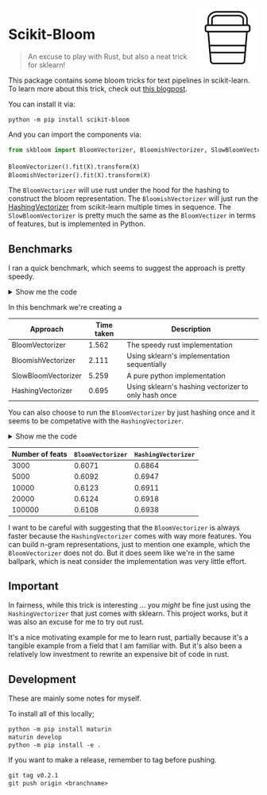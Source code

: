 <img src="icon.svg" width="125" height="125" align="right" />

# Scikit-Bloom 

> An excuse to play with Rust, but also a neat trick for sklearn!

This package contains some bloom tricks for text pipelines in scikit-learn. To learn more about this trick, check out [this blogpost](https://explosion.ai/blog/bloom-embeddings).

You can install it via:

```
python -m pip install scikit-bloom
```

And you can import the components via: 

```python
from skbloom import BloomVectorizer, BloomishVectorizer, SlowBloomVectorizer

BloomVectorizer().fit(X).transform(X)
BloomishVectorizer().fit(X).transform(X)
```

The `BloomVectorizer` will use rust under the hood for the hashing to construct the bloom representation. The `BloomishVectorizer` will just run the [HashingVectorizer](https://scikit-learn.org/stable/modules/generated/sklearn.feature_extraction.text.HashingVectorizer.html) from scikit-learn multiple times in sequence. The `SlowBloomVectorizer` is pretty much the same as the `BloomVectizer` in terms of features, but is implemented in Python.

## Benchmarks 

I ran a quick benchmark, which seems to suggest the approach is pretty speedy. 

<details>
    <summary>Show me the code</summary>

```python
import time
from datasets import load_dataset
from skbloom import BloomVectorizer, BloomishVectorizer, SlowBloomVectorizer
from sklearn.feature_extraction.text import HashingVectorizer

dataset = load_dataset("clinc_oos", "plus")
texts = dataset['train']['text'] * 10

trials = [BloomVectorizer(n_features=10_000), 
          BloomishVectorizer(n_features=10_000), 
          SlowBloomVectorizer(n_features=10_000), 
          HashingVectorizer(n_features=10_000)]

for trial in trials:
    tic = time.time()
    trial.fit_transform(texts)
    toc = time.time()
    print(f"{trial.__class_.__name__}: {toc - tic}")
```
</details>

In this benchmark we're creating a 

| Approach            | Time taken | Description 
| ------------------- | ---------- | ------------
| BloomVectorizer     | 1.562      | The speedy rust implementation
| BloomishVectorizer  | 2.111      | Using sklearn's implementation sequentially 
| SlowBloomVectorizer | 5.259      | A pure python implementation
| HashingVectorizer   | 0.695      | Using sklearn's hashing vectorizer to only hash once

You can also choose to run the `BloomVectorizer` by just hashing once and it seems to be competative with the `HashingVectorizer`. 

<details>
    <summary>Show me the code</summary>

```python
import time
from datasets import load_dataset
from skbloom import BloomVectorizer, BloomishVectorizer, SlowBloomVectorizer
from sklearn.feature_extraction.text import HashingVectorizer

dataset = load_dataset("clinc_oos", "plus")
texts = dataset['train']['text'] * 10

for feats in [3000, 5000, 10000, 20000, 100_000]:
    trials = [BloomVectorizer(n_hash=1, n_features=feats), HashingVectorizer(n_features=feats)]
    for trial in trials:
        tic = time.time()
        trial.fit_transform(texts)
        toc = time.time()
        print(f"{feats}: {trial.__class__.__name__}: {toc - tic}")

```
</details>

| Number of feats     | `BloomVectorizer` | `HashingVectorizer` 
| ------------------- | ----------------- | ------------
| 3000                | 0.6071            | 0.6864
| 5000                | 0.6092            | 0.6947
| 10000               | 0.6123            | 0.6911
| 20000               | 0.6124            | 0.6918
| 100000              | 0.6108            | 0.6938 


I want to be careful with suggesting that the `BloomVectorizer` is always faster 
because the `HashingVectorizer` comes with way more features. You can build n-gram representations, just to mention one example, which the `BloomVectorizer` does not do. But it does seem like we're in the same ballpark, which is neat consider the implementation was very little effort.

## Important 

In fairness, while this trick is interesting ... you _might_ be fine just using the `HashingVectorizer` that just comes with sklearn. This project works, but it was also an excuse for me to try out rust.

It's a nice motivating example for me to learn rust, partially because it's a tangible example from a field that I am familiar with. But it's also been a relatively low investment to rewrite an expensive bit of code in rust. 

## Development

These are mainly some notes for myself. 

To install all of this locally; 

```
python -m pip install maturin 
maturin develop
python -m pip install -e .
```

If you want to make a release, remember to tag before pushing. 

```
git tag v0.2.1
git push origin <branchname>
```
